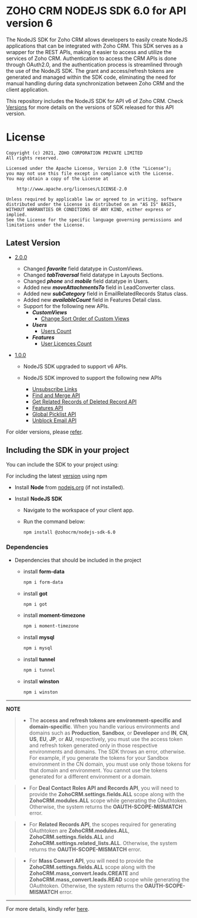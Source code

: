 # ZOHO CRM NODEJS SDK 6.0 for API version 6

The NodeJS SDK for Zoho CRM allows developers to easily create NodeJS applications that can be integrated with Zoho CRM. This SDK serves as a wrapper for the REST APIs, making it easier to access and utilize the services of Zoho CRM. 
Authentication to access the CRM APIs is done through OAuth2.0, and the authentication process is streamlined through the use of the NodeJS SDK. The grant and access/refresh tokens are generated and managed within the SDK code, eliminating the need for manual handling during data synchronization between Zoho CRM and the client application.

This repository includes the NodeJS SDK for API v6 of Zoho CRM. Check [Versions](https://github.com/zoho/zohocrm-nodejs-sdk-6.0/releases) for more details on the versions of SDK released for this API version.

License
=======

    Copyright (c) 2021, ZOHO CORPORATION PRIVATE LIMITED 
    All rights reserved. 

    Licensed under the Apache License, Version 2.0 (the "License"); 
    you may not use this file except in compliance with the License. 
    You may obtain a copy of the License at 
    
        http://www.apache.org/licenses/LICENSE-2.0 
    
    Unless required by applicable law or agreed to in writing, software 
    distributed under the License is distributed on an "AS IS" BASIS, 
    WITHOUT WARRANTIES OR CONDITIONS OF ANY KIND, either express or implied. 
    See the License for the specific language governing permissions and 
    limitations under the License.

## Latest Version

- [2.0.0](/versions/2.0.0/README.md)
    - Changed ***favorite*** field datatype in CustomViews.
	- Changed ***tabTraversal*** field datatype in Layouts Sections.
	- Changed ***phone*** and ***mobile*** field datatype in Users. 
	- Added new ***moveAttachmentsTo*** field in LeadConverter class.
	- Added new ***subCategory*** field in EmailRelatedRecords Status class.
	- Added new ***availableCount*** field in Features Detail class.
    - Support for the following new APIs.
		- ***CustomViews***
		    - [Change Sort Order of Custom Views](https://www.zoho.com/crm/developer/docs/api/v6/sort-order-cv.html)
		- ***Users***
		    - [Users Count](https://www.zoho.com/crm/developer/docs/api/v6/users-count.html)
		- ***Features***
		    - [User Licences Count](https://www.zoho.com/crm/developer/docs/api/v6/get-user-licences.html)

- [1.0.0](/versions/1.0.0/README.md)

    - NodeJS SDK upgraded to support v6 APIs.

    - NodeJS SDK improved to support the following new APIs

      - [Unsubscribe Links](https://www.zoho.com/crm/developer/docs/api/v6/get-unsubscribe-links.html)
      - [Find and Merge API](https://www.zoho.com/crm/developer/docs/api/v6/merge-records.html)
      - [Get Related Records of Deleted Record API](https://www.zoho.com/crm/developer/docs/api/v6/get-related-records-of-deleted-record.html)
      - [Features API](https://www.zoho.com/crm/developer/docs/api/v6/get-features.html)
      - [Global Picklist API](https://www.zoho.com/crm/developer/docs/api/v6/get-global-picklist.html)
      - [Unblock Email API](https://www.zoho.com/crm/developer/docs/api/v6/unblock-emails.html)  


For older versions, please [refer](https://github.com/zoho/zohocrm-nodejs-sdk-6.0/releases).


## Including the SDK in your project
You can include the SDK to your project using:

For including the latest [version](https://github.com/zoho/zohocrm-nodejs-sdk-6.0/releases/tag/2.0.0) using npm

  - Install **Node** from [nodejs.org](https://nodejs.org/en/download/) (if not installed).

  - Install **NodeJS SDK**

    - Navigate to the workspace of your client app.
    
    - Run the command below:

        ```sh
        npm install @zohocrm/nodejs-sdk-6.0
        ```

### Dependencies

- Dependencies that should be included in the project

  - install **form-data**
    ```sh
    npm i form-data
    ```
  - install **got**
    ```sh
    npm i got
    ```
  - install **moment-timezone**
    ```sh
    npm i moment-timezone
    ```
  - install **mysql**
    ```sh
    npm i mysql
    ```
  - install **tunnel**
    ```sh
    npm i tunnel
    ```
  - install **winston**
    ```sh
    npm i winston
    ```
    

---

**NOTE** 

> - The **access and refresh tokens are environment-specific and domain-specific**. When you handle various environments and domains such as **Production**, **Sandbox**, or **Developer** and **IN**, **CN**, **US**, **EU**, **JP**, or **AU**, respectively, you must use the access token and refresh token generated only in those respective environments and domains. The SDK throws an error, otherwise.
For example, if you generate the tokens for your Sandbox environment in the CN domain, you must use only those tokens for that domain and environment. You cannot use the tokens generated for a different environment or a domain.

> - For **Deal Contact Roles API and Records API**, you will need to provide the **ZohoCRM.settings.fields.ALL** scope along with the **ZohoCRM.modules.ALL** scope while generating the OAuthtoken. Otherwise, the system returns the **OAUTH-SCOPE-MISMATCH** error.

> - For **Related Records API**, the scopes required for generating OAuthtoken are **ZohoCRM.modules.ALL**, **ZohoCRM.settings.fields.ALL** and **ZohoCRM.settings.related_lists.ALL**. Otherwise, the system returns the **OAUTH-SCOPE-MISMATCH** error.

> - For **Mass Convert API**, you will need to provide the **ZohoCRM.settings.fields.ALL** scope along with the **ZohoCRM.mass_convert.leads.CREATE** and **ZohoCRM.mass_convert.leads.READ** scope while generating the OAuthtoken. Otherwise, the system returns the **OAUTH-SCOPE-MISMATCH** error.

---
For more details, kindly refer [here](/versions/2.0.0/README.md).
